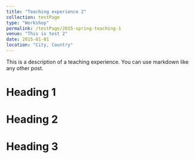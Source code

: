 ```yaml
---
title: "Teaching experience 2"
collection: testPage
type: "Workshop"
permalink: /testPage/2015-spring-teaching-1
venue: "This is test 2"
date: 2015-01-01
location: "City, Country"
---
```


This is a description of a teaching experience. You can use markdown like any other post.

Heading 1
======

Heading 2
======

Heading 3
======
